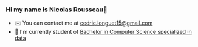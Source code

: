 ### Hi my name is Nicolas Rousseau👋
* ✉️  You can contact me at [cedric.longuet15@gmail.com](mailto:cedric.longuet15@gmail.com)
* 🚀  I'm currently student of [Bachelor in Computer Science specialized in data](https://www.univ-tlse3.fr/but-specialite-informatique)
